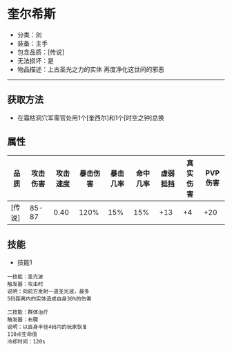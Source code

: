 # 奎尔希斯
* 分类：剑
* 装备：主手
* 包含品质：[传说]
* 无法损坏：是
* 物品描述：上古圣光之力的实体 再度净化这世间的邪恶
---
## 获取方法
* 在霜枯洞穴军需官处用1个[奎西尔]和1个[时空之钟]总换
## 属性
|品质|攻击伤害|攻击速度|暴击伤害|暴击几率|命中几率|虚弱抵挡|真实伤害|PVP伤害|
|----|----|----|----|----|----|----|----|----|
|[传说]|85-87|0.40|120%|15%|15%|+13|+4|+20|
## 技能
* 技能1
```
一技能：圣光波
触发器：攻击时
说明：向前方发射一道圣光波，最多
5码距离内的实体造成自身30%的伤害
```
```
二技能：群体治疗
触发器：右键
说明：以自身半径4码内的玩家恢复
110点生命值
冷却时间：120s
```
